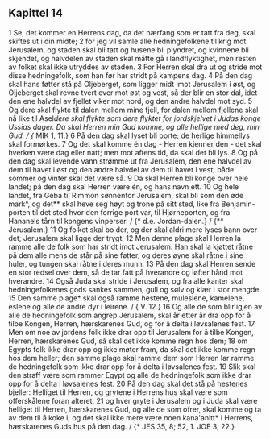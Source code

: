 ## Kapittel 14

1 Se, det kommer en Herrens dag, da det hærfang som er tatt fra deg, skal skiftes ut i din midte;
2 for jeg vil samle alle hedningefolkene til krig mot Jerusalem, og staden skal bli tatt og husene bli plyndret, og kvinnene bli skjendet, og halvdelen av staden skal måtte gå i landflyktighet, men resten av folket skal ikke utryddes av staden.
3 For Herren skal dra ut og stride mot disse hedningefolk, som han før har stridt på kampens dag.
4 På den dag skal hans føtter stå på Oljeberget, som ligger midt imot Jerusalem i øst, og Oljeberget skal revne tvert over mot øst og vest, så der blir en stor dal, idet den ene halvdel av fjellet viker mot nord, og den andre halvdel mot syd.
5 Og dere skal flykte til dalen mellom mine fjell, for dalen mellom fjellene skal nå like til Asel*dere skal flykte som dere flyktet for jordskjelvet i Judas konge Ussias dager. Da skal Herren min Gud komme, og alle hellige med deg, min Gud. / {* MIK 1, 11.}
6 På den dag skal lyset bli borte; de herlige himmellys skal formørkes.
7 Og det skal komme én dag - Herren kjenner den - det skal hverken være dag eller natt; men mot aftens tid, da skal det bli lys.
8 Og på den dag skal levende vann strømme ut fra Jerusalem, den ene halvdel av dem til havet i øst og den andre halvdel av dem til havet i vest; både sommer og vinter skal det være så.
9 Da skal Herren bli konge over hele landet; på den dag skal Herren være én, og hans navn ett.
10 Og hele landet, fra Geba til Rimmon sønnenfor Jerusalem, skal bli som den øde mark*, og det** skal heve seg høyt og trone på sitt sted, like fra Benjamin-porten til det sted hvor den forrige port var, til Hjørneporten, og fra Hananels tårn til kongens vinperser. / {* d.e. Jordan-dalen.} / {** Jerusalem.}
11 Og folket skal bo der, og der skal aldri mere lyses bann over det; Jerusalem skal ligge der trygt.
12 Men denne plage skal Herren la ramme alle de folk som har stridt imot Jerusalem: Han skal la kjøttet råtne på dem alle mens de står på sine føtter, og deres øyne skal råtne i sine huler, og tungen skal råtne i deres munn.
13 På den dag skal Herren sende en stor redsel over dem, så de tar fatt på hverandre og løfter hånd mot hverandre.
14 Også Juda skal stride i Jerusalem, og fra alle kanter skal hedningefolkenes gods sankes sammen, gull og sølv og klær i stor mengde.
15 Den samme plage* skal også ramme hestene, muleslene, kamelene, eslene og alle de andre dyr i leirene. / { V. 12.}
16 Og alle de som blir igjen av alle de hedningefolk som angrep Jerusalem, skal år etter år dra opp for å tilbe Kongen, Herren, hærskarenes Gud, og for å delta i løvsalenes fest.
17 Men om noe av jordens folk ikke drar opp til Jerusalem for å tilbe Kongen, Herren, hærskarenes Gud, så skal det ikke komme regn hos dem;
18 om Egypts folk ikke drar opp og ikke møter fram, da skal det ikke komme regn hos dem heller; den samme plage skal ramme dem som Herren lar ramme de hedningefolk som ikke drar opp for å delta i løvsalenes fest.
19 Slik skal den straff være som rammer Egypt og alle de hedningefolk som ikke drar opp for å delta i løvsalenes fest.
20 På den dag skal det stå på hestenes bjeller: Helliget til Herren, og grytene i Herrens hus skal være som offerskålene foran alteret,
21 og hver gryte i Jerusalem og i Juda skal være helliget til Herren, hærskarenes Gud, og alle de som ofrer, skal komme og ta av dem til å koke i; og det skal ikke mere være noen kana'anitt* i Herrens, hærskarenes Guds hus på den dag. / {* JES 35, 8; 52, 1. JOE 3, 22.}
